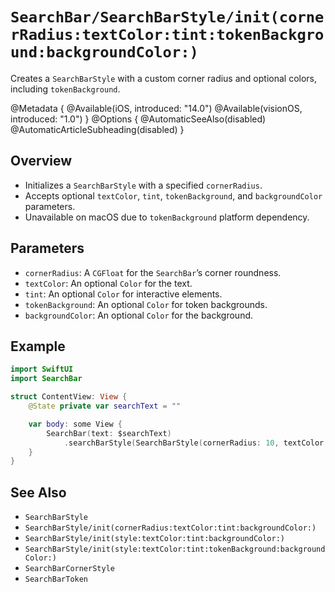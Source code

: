 # ``SearchBar/SearchBarStyle/init(cornerRadius:textColor:tint:tokenBackground:backgroundColor:)``

Creates a `SearchBarStyle` with a custom corner radius and optional colors, including `tokenBackground`.

@Metadata {
    @Available(iOS, introduced: "14.0")
    @Available(visionOS, introduced: "1.0")
}
@Options {
    @AutomaticSeeAlso(disabled)
    @AutomaticArticleSubheading(disabled)
}

## Overview

- Initializes a `SearchBarStyle` with a specified `cornerRadius`.
- Accepts optional `textColor`, `tint`, `tokenBackground`, and `backgroundColor` parameters.
- Unavailable on macOS due to `tokenBackground` platform dependency.

## Parameters

- `cornerRadius`: A `CGFloat` for the `SearchBar`’s corner roundness.
- `textColor`: An optional `Color` for the text.
- `tint`: An optional `Color` for interactive elements.
- `tokenBackground`: An optional `Color` for token backgrounds.
- `backgroundColor`: An optional `Color` for the background.

## Example

```swift
import SwiftUI
import SearchBar

struct ContentView: View {
    @State private var searchText = ""

    var body: some View {
        SearchBar(text: $searchText)
            .searchBarStyle(SearchBarStyle(cornerRadius: 10, textColor: .red, tint: .blue, tokenBackground: .green, backgroundColor: .gray))
    }
}
```

## See Also

- ``SearchBarStyle``
- ``SearchBarStyle/init(cornerRadius:textColor:tint:backgroundColor:)``
- ``SearchBarStyle/init(style:textColor:tint:backgroundColor:)``
- ``SearchBarStyle/init(style:textColor:tint:tokenBackground:backgroundColor:)``
- ``SearchBarCornerStyle``
- ``SearchBarToken``

